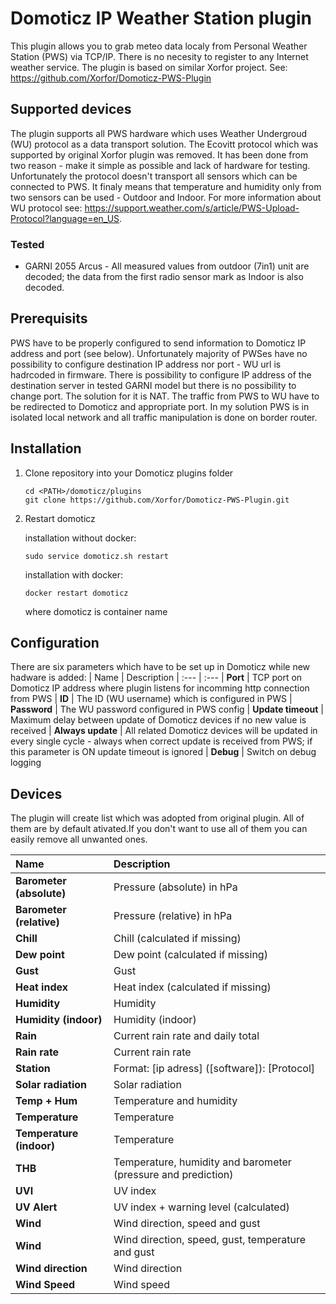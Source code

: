 # Domoticz IP Weather Station plugin

This plugin allows you to grab meteo data localy from Personal Weather Station (PWS) via TCP/IP. There is no necesity to register to any Internet weather service. 
The plugin is based on similar Xorfor project. See: https://github.com/Xorfor/Domoticz-PWS-Plugin 

## Supported devices
The plugin supports all PWS hardware which uses Weather Undergroud (WU) protocol as a data transport solution. The Ecovitt protocol which was supported by original
Xorfor plugin was removed. It has been done from two reason - make it simple as possible and lack of hardware for testing. Unfortunately the protocol doesn't transport all sensors which can be connected to PWS. It finaly means that temperature and humidity only from two sensors can be used - Outdoor and Indoor. For more information about WU protocol see: https://support.weather.com/s/article/PWS-Upload-Protocol?language=en_US.

### Tested
* GARNI 2055 Arcus - All measured values from outdoor (7in1) unit are decoded; the data from the first radio sensor mark as Indoor is also decoded.

## Prerequisits
PWS have to be properly configured to send information to Domoticz IP address and port (see below). Unfortunately majority of PWSes have no possibility to configure destination IP address nor port - WU url is hadrcoded in firmware. There is possibility to configure IP address of the destination server in tested GARNI model but there is no possibility to change port. The solution for it is NAT. The traffic from PWS to WU have to be redirected to Domoticz and appropriate port. 
In my solution PWS is in isolated local network and all traffic manipulation is done on border router.

## Installation
1. Clone repository into your Domoticz plugins folder
    ```
    cd <PATH>/domoticz/plugins
    git clone https://github.com/Xorfor/Domoticz-PWS-Plugin.git
    ```
1. Restart domoticz
   
   installation without docker:
    ```
    sudo service domoticz.sh restart
    ```
   installation with docker:
    ```
    docker restart domoticz
    ```
   where domoticz is container name

## Configuration
There are six parameters which have to be set up in Domoticz while new hadware is added:
| Name                  | Description
| :---                  | :---
| **Port**              | TCP port on Domoticz IP address where plugin listens for incomming http connection from PWS
| **ID**                | The ID (WU username) which is configured in PWS
| **Password**          | The WU password configured in PWS config
| **Update timeout**    | Maximum delay between update of Domoticz devices if no new value is received
| **Always update**     | All related Domoticz devices will be updated in every single cycle - always when correct update is received from PWS; if this parameter is ON update timeout is ignored
| **Debug**             | Switch on debug logging

## Devices
The plugin will create list which was adopted from original plugin. All of them are by default ativated.If you don't want to use all of them you can easily remove all unwanted ones.

| Name                     | Description
| :---                     | :---
| **Barometer (absolute)** | Pressure (absolute) in hPa
| **Barometer (relative)** | Pressure (relative) in hPa
| **Chill**                | Chill (calculated if missing)
| **Dew point**            | Dew point (calculated if missing)
| **Gust**                 | Gust
| **Heat index**           | Heat index (calculated if missing)
| **Humidity**             | Humidity
| **Humidity (indoor)**    | Humidity (indoor)
| **Rain**                 | Current rain rate and daily total
| **Rain rate**            | Current rain rate
| **Station**              | Format: [ip adress] ([software]): [Protocol] 
| **Solar radiation**      | Solar radiation
| **Temp + Hum**           | Temperature and humidity
| **Temperature**          | Temperature
| **Temperature (indoor)** | Temperature
| **THB**                  | Temperature, humidity and barometer (pressure and prediction)
| **UVI**                  | UV index
| **UV Alert**             | UV index + warning level (calculated)
| **Wind**                 | Wind direction, speed and gust
| **Wind**                 | Wind direction, speed, gust, temperature and gust
| **Wind direction**       | Wind direction
| **Wind Speed**           | Wind speed

